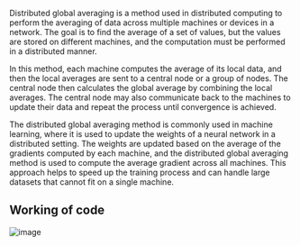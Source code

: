 Distributed global averaging is a method used in distributed computing to perform the averaging of data across multiple machines or devices in a network. The goal is to find the average of a set of values, but the values are stored on different machines, and the computation must be performed in a distributed manner.

In this method, each machine computes the average of its local data, and then the local averages are sent to a central node or a group of nodes. The central node then calculates the global average by combining the local averages. The central node may also communicate back to the machines to update their data and repeat the process until convergence is achieved.

The distributed global averaging method is commonly used in machine learning, where it is used to update the weights of a neural network in a distributed setting. The weights are updated based on the average of the gradients computed by each machine, and the distributed global averaging method is used to compute the average gradient across all machines. This approach helps to speed up the training process and can handle large datasets that cannot fit on a single machine.

## Working of code

![image](https://user-images.githubusercontent.com/56788568/233801179-41ff8377-acad-4428-b8e1-3d1a3301ad53.png)